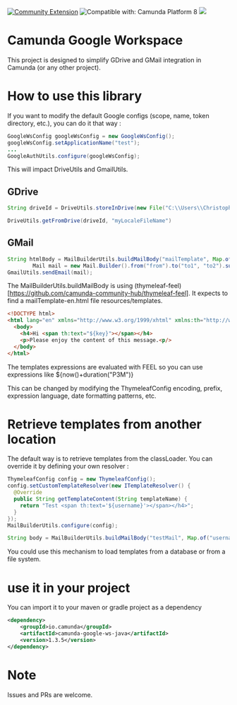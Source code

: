 [![Community Extension](https://img.shields.io/badge/Community%20Extension-An%20open%20source%20community%20maintained%20project-FF4700)](https://github.com/camunda-community-hub/community)
![Compatible with: Camunda Platform 8](https://img.shields.io/badge/Compatible%20with-Camunda%20Platform%208-0072Ce)
[![](https://img.shields.io/badge/Lifecycle-Incubating-blue)](https://github.com/Camunda-Community-Hub/community/blob/main/extension-lifecycle.md#incubating-)

# Camunda Google Workspace

This project is designed to simplify GDrive and GMail integration in Camunda (or any other project).

# How to use this library

If you want to modify the default Google configs (scope, name, token directory, etc.), you can do it that way :

```java
GoogleWsConfig googleWsConfig = new GoogleWsConfig();
googleWsConfig.setApplicationName("test");
...
GoogleAuthUtils.configure(googleWsConfig);
```

This will impact DriveUtils and GmailUtils.

## GDrive

```java
String driveId = DriveUtils.storeInDrive(new File("C:\\Users\\ChristopheDame\\workspace\\camunda-google-ws-java\\src\\test\\resources\\mockument.pdf"));

DriveUtils.getFromDrive(driveId, "myLocaleFileName")    
```
## GMail

```java
String htmlBody = MailBuilderUtils.buildMailBody("mailTemplate", Map.of("key", "value"), Locale.ENGLISH);
        Mail mail = new Mail.Builder().from("from").to("to1", "to2").subject("subject").body(htmlBody).attachments(new File("file.pdf"), new File("file.jpg")).build();
GmailUtils.sendEmail(mail); 
```

The MailBuilderUtils.buildMailBody is using (thymeleaf-feel)[https://github.com/camunda-community-hub/thymeleaf-feel]. It expects to find a mailTemplate-en.html file resources/templates. 

```html
<!DOCTYPE html>
<html lang="en" xmlns="http://www.w3.org/1999/xhtml" xmlns:th="http://www.thymeleaf.org">
  <body>
    <h4>Hi <span th:text="${key}"></span></h4>
    <p>Please enjoy the content of this message.<p/>
  </body>
</html>
```

The templates expressions are evaluated with FEEL so you can use expressions like ${now()+duration("P3M")}

This can be changed by modifying the ThymeleafConfig encoding, prefix, expression language, date formatting patterns, etc.

# Retrieve templates from another location
The default way is to retrieve templates from the classLoader. You can override it by defining your own resolver :

```java
ThymeleafConfig config = new ThymeleafConfig();
config.setCustomTemplateResolver(new ITemplateResolver() {
  @Override
  public String getTemplateContent(String templateName) {
    return "Test <span th:text='${username}'></span></h4>";
  }
});
MailBuilderUtils.configure(config);

String body = MailBuilderUtils.buildMailBody("testMail", Map.of("username", "blop"), Locale.ENGLISH);
```

You could use this mechanism to load templates from a database or from a file system.


# use it in your project
You can import it to your maven or gradle project as a dependency

```xml
<dependency>
	<groupId>io.camunda</groupId>
	<artifactId>camunda-google-ws-java</artifactId>
	<version>1.3.5</version>
</dependency>
```

# Note
Issues and PRs are welcome.
